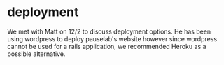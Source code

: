 deployment
==========

We met with Matt on 12/2 to discuss deployment options. He has been using wordpress
to deploy pauselab's website however since wordpress cannot be used for a rails
application, we recommended Heroku as a possible alternative.
